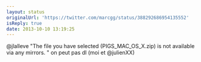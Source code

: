 ```yaml
---
layout: status
originalUrl: 'https://twitter.com/marcgg/status/388292686954135552'
isReply: true
date: 2013-10-10 13:19:25
---
```


@jlalleve "The file you have selected (PIGS_MAC_OS_X.zip) is not available via any mirrors. " on peut pas dl (moi et @julienXX)
